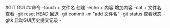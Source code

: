 #GIT GUI
##命令
	-touch + 文件名     创建
	-echo  + 内容       增加内容
	-cat   + 文件名     查看
	-git reset HEAD 回退
	-git commit -m "add 文件名"
    -git status   查看状态
    -gitk 启动GUI历史提交记录
	-